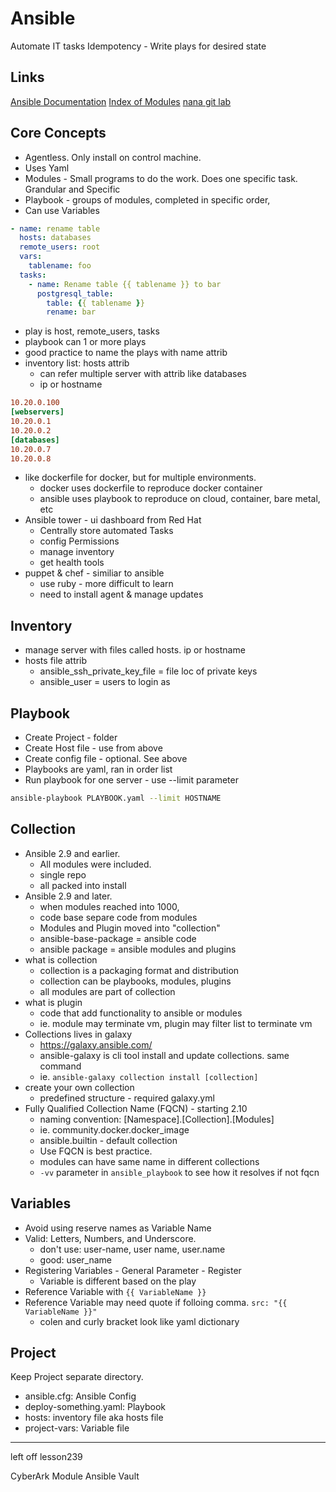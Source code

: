 # Ansible
Automate IT tasks
Idempotency - Write plays for desired state

## Links
[Ansible Documentation](https://docs.ansible.com/ansible/latest/getting_started/index.html)
[Index of Modules](https://docs.ansible.com/ansible/latest/collections/all_plugins.html)
[nana git lab](https://gitlab.com/nanuchi/ansible-learn)

## Core Concepts
- Agentless. Only install on control machine.
- Uses Yaml
- Modules - Small programs to do the work. Does one specific task. Grandular and Specific
- Playbook - groups of modules, completed in specific order, 
- Can use Variables
```yaml
- name: rename table
  hosts: databases
  remote_users: root
  vars: 
    tablename: foo
  tasks:
    - name: Rename table {{ tablename }} to bar
      postgresql_table:
        table: {{ tablename }}
        rename: bar
```
- play is host, remote_users, tasks
- playbook can 1 or more plays
- good practice to name the plays with name attrib
- inventory list: hosts attrib
  - can refer multiple server with attrib like databases
  - ip or hostname
```ini
10.20.0.100
[webservers]
10.20.0.1
10.20.0.2
[databases]
10.20.0.7
10.20.0.8
```
- like dockerfile for docker, but for multiple environments.
  - docker uses dockerfile to reproduce docker container
  - ansible uses playbook to reproduce on cloud, container, bare metal, etc
- Ansible tower - ui dashboard from Red Hat
  - Centrally store automated Tasks
  - config Permissions
  - manage inventory
  - get health tools
- puppet & chef - similiar to ansible
  - use ruby - more difficult to learn
  - need to install agent & manage updates

## Inventory
- manage server with files called hosts. ip or hostname
- hosts file attrib
  - ansible_ssh_private_key_file = file loc of private keys
  - ansible_user = users to login as

## Playbook
- Create Project - folder
- Create Host file - use from above
- Create config file - optional. See above
- Playbooks are yaml, ran in order list
- Run playbook for one server - use --limit parameter
```sh
ansible-playbook PLAYBOOK.yaml --limit HOSTNAME
```

## Collection
- Ansible 2.9 and earlier. 
  - All modules were included. 
  - single repo
  - all packed into install
- Ansible 2.9 and later. 
  - when modules reached into 1000, 
  - code base separe code from modules
  - Modules and Plugin moved into "collection"
  - ansible-base-package = ansible code
  - ansible package = ansible modules and plugins
- what is collection
  - collection is a packaging format and distribution
  - collection can be playbooks, modules, plugins
  - all modules are part of collection
- what is plugin
  - code that add functionality to ansible or modules
  - ie. module may terminate vm, plugin may filter list to terminate vm
- Collections lives in galaxy
  - https://galaxy.ansible.com/
  - ansible-galaxy is cli tool install and update collections. same command
  - ie. `ansible-galaxy collection install [collection]`
- create your own collection 
  - predefined structure - required galaxy.yml
- Fully Qualified Collection Name (FQCN) - starting 2.10
  - naming convention: [Namespace].[Collection].[Modules]
  - ie. community.docker.docker_image
  - ansible.builtin - default collection
  - Use FQCN is best practice.
  - modules can have same name in different collections 
  - `-vv` parameter in `ansible_playbook` to see how it resolves if not fqcn
## Variables
- Avoid using reserve names as Variable Name
- Valid: Letters, Numbers, and Underscore.
  - don't use: user-name, user name, user.name
  - good: user_name
- Registering Variables - General Parameter - Register
  - Variable is different based on the play
- Reference Variable with `{{ VariableName }}`
- Reference Variable may need quote if folloing comma. `src: "{{ VariableName }}"`
  - colen and curly bracket look like yaml dictionary 

## Project
Keep Project separate directory. 
- ansible.cfg: Ansible Config
- deploy-something.yaml: Playbook
- hosts: inventory file aka hosts file
- project-vars: Variable file

---
left off lesson239

CyberArk Module
Ansible Vault

```yaml
```

